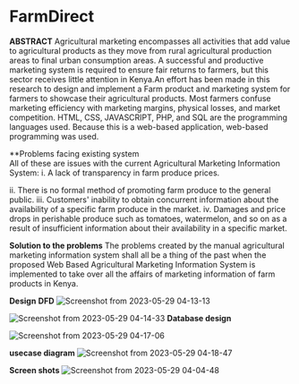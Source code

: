 # FarmDirect
**ABSTRACT**
Agricultural marketing encompasses all activities that add value to agricultural products as they move from rural agricultural production areas to final urban consumption areas. A successful and productive marketing system is required to ensure fair returns to farmers, but this sector receives little attention in Kenya.An effort has been made in this research to design and implement a Farm product and marketing system for farmers to showcase their agricultural products. Most farmers confuse marketing efficiency with marketing margins, physical losses, and market competition. HTML, CSS, JAVASCRIPT, PHP, and SQL are the programming languages used. Because this is a web-based application, web-based programming was used.

**Problems facing existing system	
All of these are issues with the current Agricultural Marketing Information System:
i. A lack of transparency in farm produce prices.

ii. There is no formal method of promoting farm produce to the general public.
iii. Customers' inability to obtain concurrent information about the availability of a specific farm produce in the market.
iv. Damages and price drops in perishable produce such as tomatoes, watermelon, and so on as a result of insufficient information about their availability in a specific market.

**Solution to the problems**
The problems created by the manual agricultural marketing information system shall all be a thing of the past when the proposed Web Based Agricultural Marketing Information System is implemented to take over all the affairs of marketing information of farm products in Kenya.

**Design**
**DFD**
![Screenshot from 2023-05-29 04-13-13](https://github.com/dennis-hash/FarmDirect/assets/85708395/d22f1c86-f75b-4b0a-9d44-6df64802c8c2)

![Screenshot from 2023-05-29 04-14-33](https://github.com/dennis-hash/FarmDirect/assets/85708395/f84f1a64-9a4a-4067-8519-3f8c8bf19573)
**Database design**

![Screenshot from 2023-05-29 04-17-06](https://github.com/dennis-hash/FarmDirect/assets/85708395/72f64212-b56b-4e5a-a28d-7fc226b3844b)

**usecase diagram**
![Screenshot from 2023-05-29 04-18-47](https://github.com/dennis-hash/FarmDirect/assets/85708395/189996f0-bfe9-4e5e-8819-a5e78a406940)

**Screen shots**
![Screenshot from 2023-05-29 04-04-48](https://github.com/dennis-hash/FarmDirect/assets/85708395/cc072172-770e-47a4-9419-f0c6a6df5bf6)
